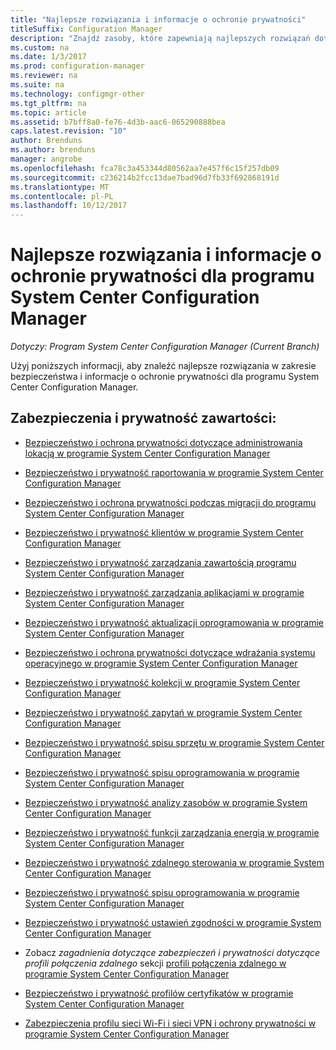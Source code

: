 ```yaml
---
title: "Najlepsze rozwiązania i informacje o ochronie prywatności"
titleSuffix: Configuration Manager
description: "Znajdź zasoby, które zapewniają najlepszych rozwiązań dotyczących zabezpieczeń i prywatności informacji programu System Center Configuration Manager."
ms.custom: na
ms.date: 1/3/2017
ms.prod: configuration-manager
ms.reviewer: na
ms.suite: na
ms.technology: configmgr-other
ms.tgt_pltfrm: na
ms.topic: article
ms.assetid: b7bff8a0-fe76-4d3b-aac6-065290888bea
caps.latest.revision: "10"
author: Brenduns
ms.author: brenduns
manager: angrobe
ms.openlocfilehash: fca78c3a453344d80562aa7e457f6c15f257db09
ms.sourcegitcommit: c236214b2fcc13dae7bad96d7fb33f692868191d
ms.translationtype: MT
ms.contentlocale: pl-PL
ms.lasthandoff: 10/12/2017
---
```

# <a name="security-best-practices-and-privacy-information-for-system-center-configuration-manager"></a>Najlepsze rozwiązania i informacje o ochronie prywatności dla programu System Center Configuration Manager

*Dotyczy: Program System Center Configuration Manager (Current Branch)*

Użyj poniższych informacji, aby znaleźć najlepsze rozwiązania w zakresie bezpieczeństwa i informacje o ochronie prywatności dla programu System Center Configuration Manager.  

## <a name="security-and-privacy-content"></a>Zabezpieczenia i prywatność zawartości:  

-   [Bezpieczeństwo i ochrona prywatności dotyczące administrowania lokacją w programie System Center Configuration Manager](../../../core/plan-design/hierarchy/security-and-privacy-for-site-administration.md)  

-   [Bezpieczeństwo i prywatność raportowania w programie System Center Configuration Manager](../../../core/servers/manage/security-and-privacy-for-reporting.md)  

-   [Bezpieczeństwo i ochrona prywatności podczas migracji do programu System Center Configuration Manager](../../../core/migration/security-and-privacy-for-migration.md)  

-   [Bezpieczeństwo i prywatność klientów w programie System Center Configuration Manager](../../../core/clients/deploy/plan/security-and-privacy-for-clients.md)  

-   [Bezpieczeństwo i prywatność zarządzania zawartością programu System Center Configuration Manager](../../../core/plan-design/hierarchy/security-and-privacy-for-content-management.md)  

-   [Bezpieczeństwo i prywatność zarządzania aplikacjami w programie System Center Configuration Manager](../../../apps/plan-design/security-and-privacy-for-application-management.md)  

-   [Bezpieczeństwo i prywatność aktualizacji oprogramowania w programie System Center Configuration Manager](../../../sum/plan-design/security-and-privacy-for-software-updates.md)  

-   [Bezpieczeństwo i ochrona prywatności dotyczące wdrażania systemu operacyjnego w programie System Center Configuration Manager](../../../osd/plan-design/security-and-privacy-for-operating-system-deployment.md)  

-   [Bezpieczeństwo i prywatność kolekcji w programie System Center Configuration Manager](../../../core/clients/manage/collections/security-and-privacy-for-collections.md)  

-   [Bezpieczeństwo i prywatność zapytań w programie System Center Configuration Manager](../../../core/servers/manage/security-and-privacy-for-queries.md)  

-   [Bezpieczeństwo i prywatność spisu sprzętu w programie System Center Configuration Manager](../../../core/clients/manage/inventory/security-and-privacy-for-hardware-inventory.md)  

-   [Bezpieczeństwo i prywatność spisu oprogramowania w programie System Center Configuration Manager](../../../core/clients/manage/inventory/security-and-privacy-for-software-inventory.md)  

-   [Bezpieczeństwo i prywatność analizy zasobów w programie System Center Configuration Manager](../../../core/clients/manage/asset-intelligence/security-and-privacy-for-asset-intelligence.md)  

-   [Bezpieczeństwo i prywatność funkcji zarządzania energią w programie System Center Configuration Manager](../../../core/clients/manage/power/security-and-privacy-for-power-management.md)  

-   [Bezpieczeństwo i prywatność zdalnego sterowania w programie System Center Configuration Manager](../../../core/clients/manage/remote-control/security-and-privacy-for-remote-control.md)  

-   [Bezpieczeństwo i prywatność spisu oprogramowania w programie System Center Configuration Manager](../../../core/clients/manage/inventory/security-and-privacy-for-software-inventory.md)  

-   [Bezpieczeństwo i prywatność ustawień zgodności w programie System Center Configuration Manager](../../../compliance/plan-design/security-and-privacy-for-compliance-settings.md)  

-   Zobacz *zagadnienia dotyczące zabezpieczeń i prywatności dotyczące profili połączenia zdalnego* sekcji [profili połączenia zdalnego w programie System Center Configuration Manager](/sccm/compliance/deploy-use/create-remote-connection-profiles)  

-   [Bezpieczeństwo i prywatność profilów certyfikatów w programie System Center Configuration Manager](../../../protect/plan-design/security-and-privacy-for-certificate-profiles.md)  

-   [Zabezpieczenia profilu sieci Wi-Fi i sieci VPN i ochrony prywatności w programie System Center Configuration Manager](../../../protect/plan-design/security-and-privacy-for-wifi-vpn-profiles.md)  
